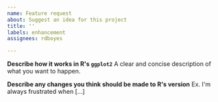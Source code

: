 ```yaml
---
name: Feature request
about: Suggest an idea for this project
title: ''
labels: enhancement
assignees: rdboyes

---
```


**Describe how it works in R's `ggplot2`**
A clear and concise description of what you want to happen.

**Describe any changes you think should be made to R's version**
Ex. I'm always frustrated when [...]
